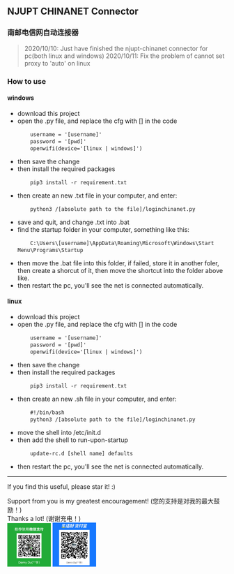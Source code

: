 ## NJUPT CHINANET Connector
### 南邮电信网自动连接器
> 2020/10/10: Just have finished the njupt-chinanet connector for pc(both linux and windows)
> 2020/10/11: Fix the problem of cannot set proxy to 'auto' on linux
### How to use
#### windows
- download this project
- open the .py file, and replace the cfg with [] in the code
    ```
        username = '[username]'
        password = '[pwd]'
        openwifi(device='[linux | windows]')
    ```
- then save the change
- then install the required packages
    ```
        pip3 install -r requirement.txt
    ```
- then create an new .txt file in your computer, and enter:
    ```
        python3 /[absolute path to the file]/loginchinanet.py
    ```
- save and quit, and change .txt into .bat
- find the startup folder in your computer, something like this:
    ```
        C:\Users\[username]\AppData\Roaming\Microsoft\Windows\Start Menu\Programs\Startup
    ```
- then move the .bat file into this folder, if failed, store it in another foler, then create a shorcut of it, then move the shortcut into the folder above like.
- then restart the pc, you'll see the net is connected automatically.

#### linux
- download this project
- open the .py file, and replace the cfg with [] in the code
    ```
        username = '[username]'
        password = '[pwd]'
        openwifi(device='[linux | windows]')
    ```
- then save the change
- then install the required packages
    ```
        pip3 install -r requirement.txt
    ```
- then create an new .sh file in your computer, and enter:
    ```
        #!/bin/bash
        python3 /[absolute path to the file]/loginchinanet.py
    ```
- move the shell into /etc/init.d
- then add the shell to run-upon-startup
    ```
        update-rc.d [shell name] defaults 
    ```
- then restart the pc, you'll see the net is connected automatically.

 ***
If you find this useful, please star it! :)

Support from you is my greatest encouragement! (您的支持是对我的最大鼓励！)       
Thanks a lot! (谢谢充电！)       
<img src="https://github.com/DenryDu/DenryDu.github.io/blob/master/image_upload/wechat_charge.png" width="100"  alt="wechat_pay"/>
<img src="https://github.com/DenryDu/DenryDu.github.io/blob/master/image_upload/alipay_charge.jpg" width="100"  alt="ali_pay"/><br/>

